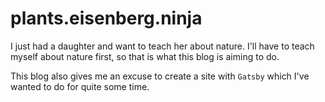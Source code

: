# plants.eisenberg.ninja

I just had a daughter and want to teach her about nature. I'll have to teach myself about nature first, so that is what this blog is aiming to do.

This blog also gives me an excuse to create a site with `Gatsby` which I've wanted to do for quite some time.

